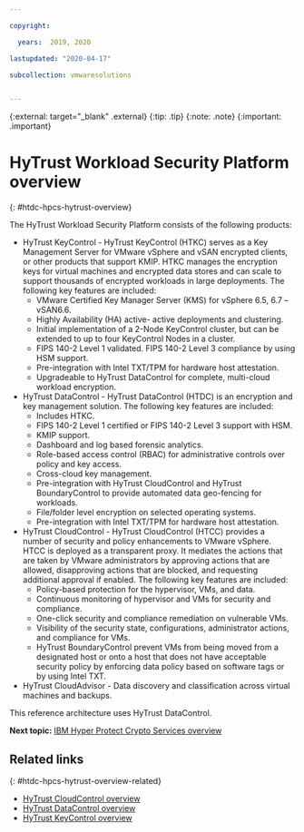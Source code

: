 ```yaml
---

copyright:

  years:  2019, 2020

lastupdated: "2020-04-17"

subcollection: vmwaresolutions


---
```


{:external: target="_blank" .external}
{:tip: .tip}
{:note: .note}
{:important: .important}

# HyTrust Workload Security Platform overview
{: #htdc-hpcs-hytrust-overview}

The HyTrust Workload Security Platform consists of the following products:

* HyTrust KeyControl - HyTrust KeyControl (HTKC) serves as a Key Management Server for VMware vSphere and vSAN encrypted clients, or other products that support KMIP. HTKC manages the encryption keys for virtual machines and encrypted data stores and can scale to support thousands of encrypted workloads in large deployments. The following key features are included:
    * VMware Certified Key Manager Server (KMS) for vSphere 6.5, 6.7 – vSAN6.6.
    * Highly Availability (HA) active- active deployments and clustering.
    * Initial implementation of a 2-Node KeyControl cluster, but can be extended to up to four KeyControl Nodes in a cluster.
    * FIPS 140-2 Level 1 validated. FIPS 140-2 Level 3 compliance by using HSM support.
    * Pre-integration with Intel TXT/TPM for hardware host attestation.
    * Upgradeable to HyTrust DataControl for complete, multi-cloud workload encryption.
* HyTrust DataControl - HyTrust DataControl (HTDC) is an encryption and key management solution. The following key features are included:
    * Includes HTKC.
    * FIPS 140-2 Level 1 certified or FIPS 140-2 Level 3 support with HSM.
    * KMIP support.
    * Dashboard and log based forensic analytics.
    * Role-based access control (RBAC) for administrative controls over policy and key access.
    * Cross-cloud key management.
    * Pre-integration with HyTrust CloudControl and HyTrust BoundaryControl to provide automated data geo-fencing for workloads.
    * File/folder level encryption on selected operating systems.
    * Pre-integration with Intel TXT/TPM for hardware host attestation.
* HyTrust CloudControl - HyTrust CloudControl (HTCC) provides a number of security and policy enhancements to VMware vSphere.​ HTCC is deployed as a transparent proxy. It mediates the actions that are taken by VMware administrators by approving actions that are allowed, disapproving actions that are blocked, and requesting additional approval if enabled. The following key features are included:
    * Policy-based protection for the hypervisor, VMs, and data.
    * Continuous monitoring of hypervisor and VMs for security and compliance.
    * One-click security and compliance remediation on vulnerable VMs.
    * Visibility of the security state, configurations, administrator actions, and compliance for VMs.
    * HyTrust BoundaryControl prevent VMs from being moved from a designated host or onto a host that does not have acceptable security policy by enforcing data policy based on software tags or by using Intel TXT.
* HyTrust CloudAdvisor - Data discovery and classification across virtual machines and backups.

This reference architecture uses HyTrust DataControl.

**Next topic:** [IBM Hyper Protect Crypto Services overview](/docs/vmwaresolutions?topic=vmwaresolutions-htdc-hpcs-hpcs-overview)

## Related links
{: #htdc-hpcs-hytrust-overview-related}

* [HyTrust CloudControl overview](/docs/vmwaresolutions?topic=vmwaresolutions-htcc_considerations)
* [HyTrust DataControl overview](/docs/vmwaresolutions?topic=vmwaresolutions-htdc_considerations)
* [HyTrust KeyControl overview](/docs/vmwaresolutions?topic=vmwaresolutions-htkc_considerations)
